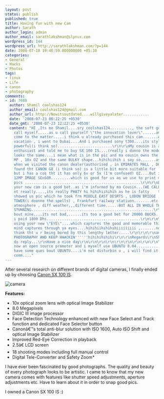 ```yaml
---
layout: post
status: publish
published: true
title: Having fun with new Cam
author: Sarath
author_login: admin
author_email: sarathlakshman@slynux.com
wordpress_id: 144
wordpress_url: http://sarathlakshman.com/?p=144
date: 2008-07-18 19:46:59.000000000 +05:30
categories:
- General
- Hacks
- Photos
tags:
- linux
- Life
- canon
- photography
comments:
- id: 7680
  author: Shamil coolshas124
  author_email: coolshas124@gmail.com
  author_url: http://Nowitsoutdated....willgiveyalater............
  date: '2008-07-23 06:22:25 +0530'
  date_gmt: '2008-07-23 12:22:25 +0530'
  content: "HI ,Its me Shamil....sry coolshas124.........., the soft geek....hihihiih....i
    call myself.....as u call yourself \"the innovation lover\"......anyway,....lets
    come to the matter.....i think u already purchased this cam.......And last summer
    vacation , i went to Dubai....And i purchased sony t300....its stylish sleek and
    powerful(i think so).........................\r\n\r\nMy cousin is a photography
    enthusiast and told me to buy SX 100 IS....(really i donno the model no.BUt it
    looks the same....i mean what is in the pic and ma cousin owns the same....,8
    MP , 10x OZ and the same BULKY shape...hihihiihih i say so.......as mine is sleek)......but
    when we visited the canon dealer(authorised , in EMIRATES MALL , DUBAI\"S BIGGEST).........WE
    found tht CANON G8 (i think so) is a little bit more suitable for 'us'......,
    but i has a cos tht it has only 6x or 5x (I'm confused) OZ....But it has got a
    12MP IMAGE SEnSOR.........which is good for us as we use to print most of the
    pics .....................................................\r\n\r\nBut i think
    your new cam is a good bet..as i'm informed by ma Cousin...(WE CALL HIM PHOTY
    nt reaally....,its really PHATY hi hihihiihihih as he is fatty    toooohihihiihi).................................................\r\nHe
    showed us pic which he took frm MIDDLE EAST DESRTS , LODON BRIDGE , PARIS EAFFEL
    TOWER(i doonno the spells) , Frankfurt railway statiuon........etc...,all different
    atmosphere , diff weather,,,different time......BUT ALL IN WHOLE THE PICS WERE
    STUNNING........................................................\r\n\r\n\r\nAS
    bout mine....its not bad,......its too a good bet for 20000 BUCKS...........................\r\n\r\nTHere
    i paid 1800 Dhs...........................................\r\n\r\n\r\nHope u enjoy
    using your new \"EYE\"....which captures the good and memorable things tht your
    mind captures through ya eyes....hihihiihihihihiiiiiiiii ,.......not goin deep\r\n\r\n\r\nI
    think tht u r being bored by this lengthy letter.....\r\n\r\n\r\nanyways.....ENJOY
    PHOTOGRAPHY AND KEEP HAACKIN''''''hihihihihihi\r\n\r\nRegards\r\nShaaZ\r\nPls
    do reply...\r\nHave a nice day\r\n\r\n\r\n\r\n\r\n\r\n\r\n\r\n\r\n\r\n\r\n\r\n*******************I'm
    now an open source promoter and i myself use UBUNTU 8.04...................\r\n\r\nI
    have some ques bout UBUNTU....i'm not disturbin u , i will find it in the ubuntu
    comm...."
---
```

After several research on different brands of digital cameras, I finally ended up by choosing <a href="http://www.dpreview.com/news/0708/07082004canonsx100is.asp">Canon SX 100 IS</a>. 

<img src="http://lh4.ggpht.com/sarathlakshman/SIFGIp40U5I/AAAAAAAAAPM/D8OAkyaX3w4/cam.jpg?imgmax=400" alt="camera" />

<strong>Features:
</strong>
<ul>
<li>10x optical zoom lens with optical Image Stabilizer</li>
    <li> 8.0 Megapixels</li>
    <li> DIGIC III image processor</li>
    <li> Face Detection Technology enhanced with new Face Select and Track function and dedicated Face Selector button</li>
    <li> Canon&acirc;&euro;&trade;s total anti-blur solution with ISO 1600, Auto ISO Shift and optical Image Stabilizer</li>
    <li> Improved Red-Eye Correction in playback</li>
    <li> 2.5&acirc;&euro; LCD screen</li>
    <li>18 shooting modes including full manual control</li>
    <li> Digital Tele-Converter and Safety Zoom*</li>
</ul>

I have ever been fascinated by good photographs. The quality and beauty of every photograph looks to be artistic. I came to know that my new camera comes with features like shutter speed adjustments, aperture adjustments etc. Have to learn about it in order to snap good pics.

I owned a Canon SX 100 IS :)

<!--adsense-->
